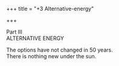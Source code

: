 +++
title = "+3 Alternative-energy"

+++


Part III  
ALTERNATIVE ENERGY

The options have not changed in 50 years.  
There is nothing new under the sun.